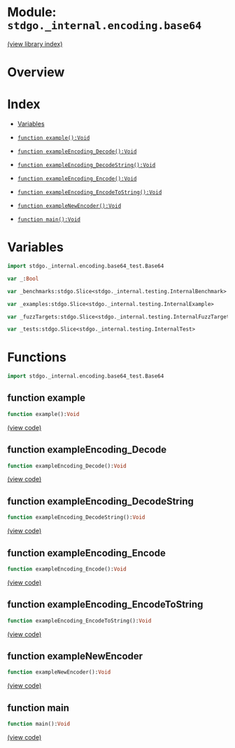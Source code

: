 # Module: `stdgo._internal.encoding.base64`

[(view library index)](../../../stdgo.md)


# Overview


# Index


- [Variables](<#variables>)

- [`function example():Void`](<#function-example>)

- [`function exampleEncoding_Decode():Void`](<#function-exampleencoding_decode>)

- [`function exampleEncoding_DecodeString():Void`](<#function-exampleencoding_decodestring>)

- [`function exampleEncoding_Encode():Void`](<#function-exampleencoding_encode>)

- [`function exampleEncoding_EncodeToString():Void`](<#function-exampleencoding_encodetostring>)

- [`function exampleNewEncoder():Void`](<#function-examplenewencoder>)

- [`function main():Void`](<#function-main>)

# Variables


```haxe
import stdgo._internal.encoding.base64_test.Base64
```


```haxe
var _:Bool
```


```haxe
var _benchmarks:stdgo.Slice<stdgo._internal.testing.InternalBenchmark>
```


```haxe
var _examples:stdgo.Slice<stdgo._internal.testing.InternalExample>
```


```haxe
var _fuzzTargets:stdgo.Slice<stdgo._internal.testing.InternalFuzzTarget>
```


```haxe
var _tests:stdgo.Slice<stdgo._internal.testing.InternalTest>
```


# Functions


```haxe
import stdgo._internal.encoding.base64_test.Base64
```


## function example


```haxe
function example():Void
```


[\(view code\)](<./Base64.hx#L3>)


## function exampleEncoding\_Decode


```haxe
function exampleEncoding_Decode():Void
```


[\(view code\)](<./Base64.hx#L34>)


## function exampleEncoding\_DecodeString


```haxe
function exampleEncoding_DecodeString():Void
```


[\(view code\)](<./Base64.hx#L25>)


## function exampleEncoding\_Encode


```haxe
function exampleEncoding_Encode():Void
```


[\(view code\)](<./Base64.hx#L19>)


## function exampleEncoding\_EncodeToString


```haxe
function exampleEncoding_EncodeToString():Void
```


[\(view code\)](<./Base64.hx#L14>)


## function exampleNewEncoder


```haxe
function exampleNewEncoder():Void
```


[\(view code\)](<./Base64.hx#L45>)


## function main


```haxe
function main():Void
```


[\(view code\)](<./Base64.hx#L24>)


